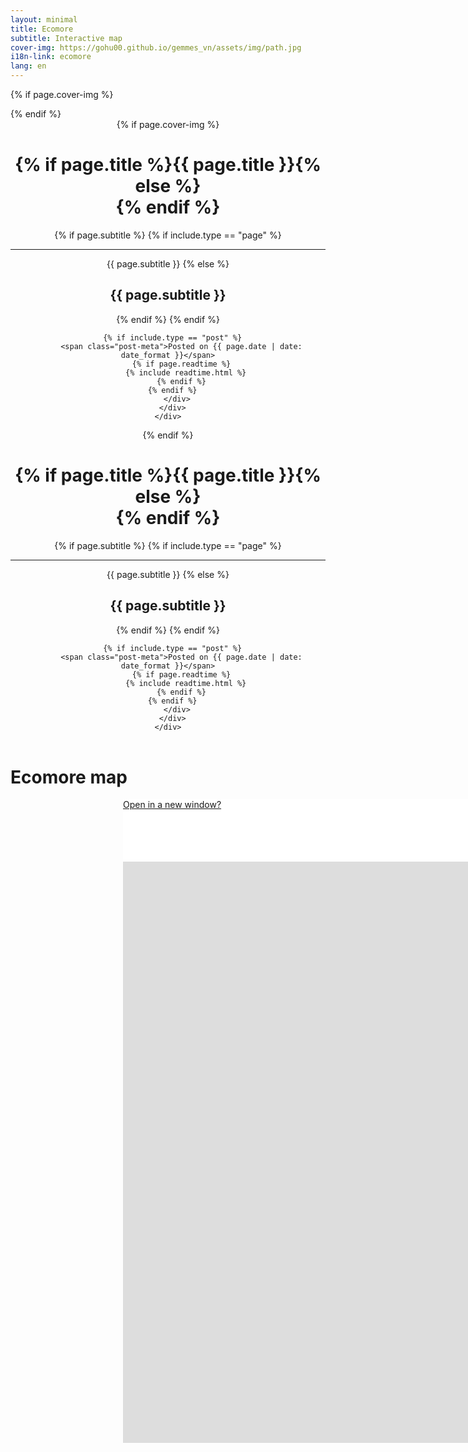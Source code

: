 ```yaml
---
layout: minimal
title: Ecomore
subtitle: Interactive map
cover-img: https://gohu00.github.io/gemmes_vn/assets/img/path.jpg
i18n-link: ecomore
lang: en
---
```


{% if page.cover-img %}
  <div id="header-big-imgs" data-num-img={% if page.cover-img.first %}{{ page.cover-img.size }}{% else %}1{% endif %}
    {% for bigimg in page.cover-img %}
    {% assign imgnum = forloop.index %}
    {% for imginfo in bigimg %}
      {% if imginfo[0] %}
      data-img-src-{{ imgnum }}="{{ imginfo[0] | absolute_url }}"
      data-img-desc-{{ imgnum }}="{{ imginfo[1] }}"
    {% else %}
      data-img-src-{{ imgnum }}="{{ imginfo | absolute_url }}"
    {% endif %}
    {% endfor %}
    {% endfor %}
  ></div>
{% endif %}

<header class="header-section {% if page.cover-img %}has-img{% endif %}">
{% if page.cover-img %}
<div class="big-img intro-header">
  <div class="container-md">
    <div class="row">
      <div class="col-xl-8 offset-xl-2 col-lg-10 offset-lg-1">
        <div class="{{ include.type }}-heading">
          <h1>{% if page.title %}{{ page.title }}{% else %}<br/>{% endif %}</h1>
      {% if page.subtitle %}
        {% if include.type == "page" %}
            <hr class="small">
            <span class="{{ include.type }}-subheading">{{ page.subtitle }}</span>
      {% else %}
      <h2 class="{{ include.type }}-subheading">{{ page.subtitle }}</h2>
      {% endif %}
      {% endif %}
      
      {% if include.type == "post" %}
          <span class="post-meta">Posted on {{ page.date | date: date_format }}</span>
          {% if page.readtime %}
            {% include readtime.html %}
          {% endif %}
      {% endif %}
        </div>
      </div>
    </div>
  </div>
  <span class='img-desc'></span>
</div>
{% endif %}
<div class="intro-header no-img">
  <div class="container-md">
    <div class="row">
      <div class="col-xl-8 offset-xl-2 col-lg-10 offset-lg-1">
        <div class="{{ include.type }}-heading">
          <h1>{% if page.title %}{{ page.title }}{% else %}<br/>{% endif %}</h1>
      {% if page.subtitle %}
        {% if include.type == "page" %}
            <hr class="small">
            <span class="{{ include.type }}-subheading">{{ page.subtitle }}</span>
      {% else %}
      <h2 class="{{ include.type }}-subheading">{{ page.subtitle }}</h2>
      {% endif %}
      {% endif %}
      
      {% if include.type == "post" %}
          <span class="post-meta">Posted on {{ page.date | date: date_format }}</span>
          {% if page.readtime %}
            {% include readtime.html %}
          {% endif %}
      {% endif %}
        </div>
      </div>
    </div>
  </div>
</div>
</header>


<style>

.map-helper, iframe {
    width: 1800px;
    height: 100px;
    margin: auto auto auto 180px;
    background-color: #ffffff;
}

iframe {
    display: block;
    border-style:none;
	border:none; 
	overflow:hidden;	
	height:930px; 
	left:100px; 
	text-align:center;
}



</style>


<h1 class="text-center"> Ecomore map </h1>

<div class="map-helper">
<a href="https://remosat.usth.edu.vn/ecomore2/VNM">Open in a new window?</a>

</div>



<iframe ddd scrolling="no" src="https://remosat.usth.edu.vn/ecomore2/VNM"
></iframe>
